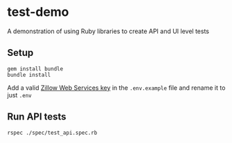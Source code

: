 # test-demo

A demonstration of using Ruby libraries to create API and UI level tests

## Setup

```
gem install bundle
bundle install
```

Add a valid [Zillow Web Services key](https://www.zillow.com/howto/api/APIOverview.htm) in the `.env.example` file and rename it to just `.env`

## Run API tests
```
rspec ./spec/test_api.spec.rb
```